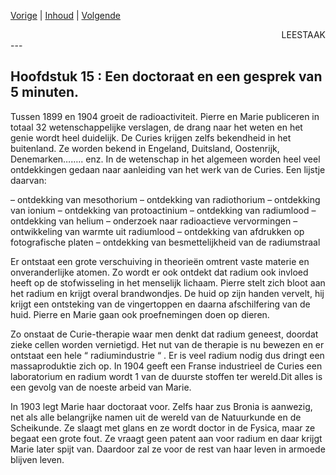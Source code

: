 [Vorige](hfst14_het_moeilijke_leven.md) | [Inhoud](inhoudsopgave.md) | [Volgende](hfst16_vijand_roem.md)

<div style="text-align: right">LEESTAAK</div>
---

## Hoofdstuk 15 : Een doctoraat en een gesprek van 5 minuten.

Tussen 1899 en 1904 groeit de radioactiviteit. Pierre en Marie publiceren in totaal 32 wetenschappelijke verslagen, de drang naar het weten en het genie wordt heel duidelijk.
De Curies krijgen zelfs bekendheid in het buitenland. Ze worden bekend in Engeland, Duitsland, Oostenrijk, Denemarken…….. enz. 
In de wetenschap in het algemeen worden heel veel ontdekkingen gedaan naar aanleiding van het werk van de Curies.
Een lijstje daarvan: 

– ontdekking van mesothorium
– ontdekking van radiothorium
– ontdekking van ionium
– ontdekking van protoactinium
– ontdekking van radiumlood
– ontdekking van helium
– onderzoek naar radioactieve vervormingen
– ontwikkeling van warmte uit radiumlood
– ontdekking van afdrukken op fotografische platen
– ontdekking van besmettelijkheid van de radiumstraal

Er ontstaat een grote verschuiving in theorieën omtrent vaste materie en onveranderlijke atomen. Zo wordt er ook ontdekt dat radium ook invloed heeft op de stofwisseling in het menselijk lichaam. Pierre stelt zich bloot aan het radium en krijgt overal brandwondjes. De huid op zijn handen vervelt,  hij krijgt een ontsteking van de vingertoppen en daarna afschilfering van de huid. Pierre en Marie gaan ook proefnemingen doen op dieren.

Zo onstaat de Curie-therapie waar men denkt dat radium geneest, doordat zieke cellen worden vernietigd. Het nut van de therapie is nu bewezen en er ontstaat een hele “ radiumindustrie “ . Er is veel radium nodig dus dringt een massaproduktie zich op. In 1904 geeft een Franse industrieel de Curies een laboratorium en radium wordt 1 van de duurste stoffen ter wereld.Dit alles is een gevolg van de noeste arbeid van Marie.

In 1903 legt Marie haar doctoraat voor. Zelfs haar zus Bronia is aanwezig, net als alle belangrijke namen uit de wereld van de Natuurkunde en de Scheikunde. Ze slaagt met glans en ze wordt doctor in de Fysica, maar ze begaat een grote fout. Ze vraagt geen patent aan voor radium en daar krijgt Marie later spijt van. Daardoor zal ze voor de rest van haar leven in armoede blijven leven.

